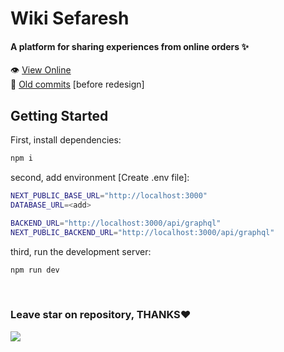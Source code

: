 # Wiki Sefaresh
#### A platform for sharing experiences from online orders ✨ 
👁️ [View Online](https://www.wiki-sefaresh.ir)
<br/>
📕 [Old commits](https://github.com/MersadHabibi/wiki-sefaresh) [before redesign]

## Getting Started

First, install dependencies:

```bash
npm i
```

second, add environment [Create .env file]:

```bash
NEXT_PUBLIC_BASE_URL="http://localhost:3000"
DATABASE_URL=<add>

BACKEND_URL="http://localhost:3000/api/graphql"
NEXT_PUBLIC_BACKEND_URL="http://localhost:3000/api/graphql"
```

third, run the development server:

```bash
npm run dev
```

<br/>

### Leave star on repository, THANKS❤️
![](http://ForTheBadge.com/images/badges/built-with-love.svg)

